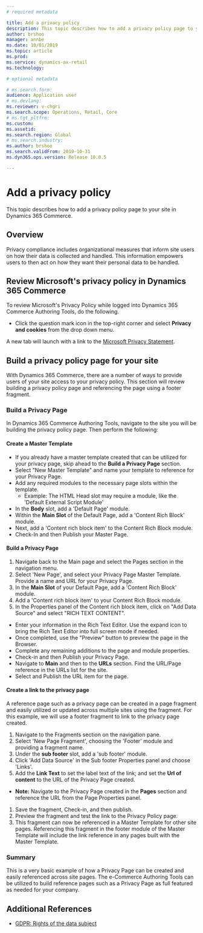 ```yaml
---
# required metadata

title: Add a privacy policy
description: This topic describes how to add a privacy policy page to your site in Dynamics 365 Commerce.
author: brshoo
manager: annbe
ms.date: 10/01/2019
ms.topic: article
ms.prod: 
ms.service: dynamics-ax-retail
ms.technology: 

# optional metadata

# ms.search.form: 
audience: Application user
# ms.devlang: 
ms.reviewer: v-chgri
ms.search.scope: Operations, Retail, Core
# ms.tgt_pltfrm: 
ms.custom: 
ms.assetid: 
ms.search.region: Global
# ms.search.industry: 
ms.author: brshoo
ms.search.validFrom: 2019-10-31
ms.dyn365.ops.version: Release 10.0.5

---
```


# Add a privacy policy

This topic describes how to add a privacy policy page to your site in Dynamics 365 Commerce.

## Overview

Privacy compliance includes organizational measures that inform site users on how their data is collected and handled. This information empowers users to then act on how they want their personal data to be handled.

## Review Microsoft's privacy policy in Dynamics 365 Commerce

To review Microsoft's Privacy Policy while logged into Dynamics 365 Commerce Authoring Tools, do the following.

- Click the question mark icon in the top-right corner and select **Privacy and cookies** from the drop down menu. 

A new tab will launch with a link to the [Microsoft Privacy Statement](https://privacy.microsoft.com/en-US/privacystatement). 

## Build a privacy policy page for your site

With Dynamics 365 Commerce, there are a number of ways to provide users of your site access to your privacy policy. This section will review building a privacy policy page and referencing the page using a footer fragment.

### Build a Privacy Page

In Dynamics 365 Commerce Authoring Tools, navigate to the site you will be building the privacy policy page. Then perform the following:

#### Create a Master Template

- If you already have a master template created that can be utilized for your privacy page, skip ahead to the **Build a Privacy Page** section.
- Select "New Master Template" and name your template to reference for your Privacy Page.  
- Add any required modules to the necessary page slots within the template.
  - Example: The HTML Head slot may require a module, like the 'Default External Script Module'
- In the **Body** slot, add a 'Default Page' module.
- Within the **Main Slot** of the Default Page, add a 'Content Rich Block' module.
- Next, add a 'Content rich block item' to the Content Rich Block module.
- Check-In and then Publish your Master Page.

#### Build a Privacy Page

1. Navigate back to the Main page and select the Pages section in the navigation menu.
1. Select 'New Page', and select your Privacy Page Master Template.  Provide a name and URL for your Privacy Page. 
1. In the **Main Slot** of your Default Page, add a 'Content Rich Block' module.
1. Add a 'Content rich block item' to your Content Rich Block module.
1. In the Properties panel of the Content rich block item, click on "Add Data Source" and select "RICH TEXT CONTENT".
- Enter your information in the Rich Text Editor. Use the expand icon to bring the Rich Text Editor into full screen mode if needed.
- Once completed, use the "Preview" button to preview the page in the Browser.
- Complete any remaining additions to the page and module properties.
- Check-in and then Publish your Privacy Page.
- Navigate to **Main** and then to the **URLs** section. Find the URL/Page reference in the URLs list for the site.
- Select and Publish the URL item for the page.

#### Create a link to the privacy page

A reference page such as a privacy page can be created in a page fragment and easily utilized or updated across multiple sites using the fragment. For this example, we will use a footer fragment to link to the privacy page created.

1. Navigate to the Fragments section on the navigation pane.
1. Select 'New Page Fragment', choosing the 'Footer' module and providing a fragment name.
1. Under the **sub footer** slot, add a 'sub footer' module.
1. Click 'Add Data Source' in the Sub footer Properties panel and choose 'Links'.
1. Add the **Link Text** to set the label text of the link; and set the **Url of content** to the URL of the Privacy Page created.
  - **Note:** Navigate to the Privacy Page created in the **Pages** section and reference the URL from the Page Properties panel.
1. Save the fragment, Check-in, and then publish.
1. Preview the fragment and test the link to the Privacy Policy page.
1. This fragment can now be referenced in a Master Template for other site pages. Referencing this fragment in the footer module of the Master Template will include the link reference in any pages built with the Master Template.

### Summary

This is a very basic example of how a Privacy Page can be created and easily referenced across site pages. The e-Commerce Authoring Tools can be utilized to build reference pages such as a Privacy Page as full featured as needed for your company.

## Additional References

- [GDPR: Rights of the data subject](https://gdpr.eu/tag/chapter-3/)

